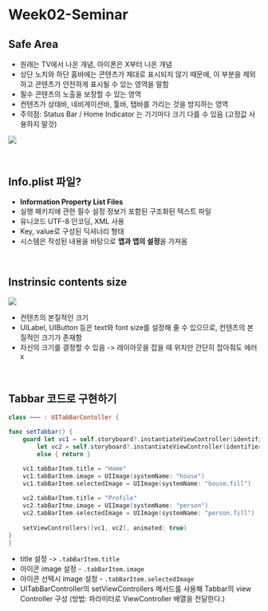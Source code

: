 # Week02-Seminar

## Safe Area

- 원래는 TV에서 나온 개념, 아이폰은 X부터 나온 개념
- 상단 노치와 하단 홈바에는 콘텐츠가 제대로 표시되지 않기 때문에, 이 부분을 제외하고 콘텐츠가 안전하게 표시될 수 있는 영역을 말함
- 필수 콘텐츠의 노출을 보장할 수 있는 영역
- 컨텐츠가 상태바, 네비게이션바, 툴바, 탭바를 가리는 것을 방지하는 영역
- 주의점: Status Bar / Home Indicator 는 기기마다 크기 다를 수 있음 (고정값 사용하지 말것)

![](https://images.velog.io/images/hyesuuou/post/e27dfec5-84c0-4d09-8ad2-edbc35c00e47/image.png)

<br>

## Info.plist 파일?
- **Information Property List Files**
- 실행 패키지에 관한 필수 설정 정보가 포함된 구조화된 텍스트 파일
- 유니코드 UTF-8 인코딩, XML 사용
- Key, value로 구성된 딕셔너리 형태
- 시스템은 작성된 내용을 바탕으로 **앱과 앱의 설정**을 가져옴

<br>

## Instrinsic contents size
![](https://images.velog.io/images/hyesuuou/post/4a894719-3268-4942-aaf4-4c5d03e38987/image.png)
- 컨텐츠의 본질적인 크기 
- UILabel, UIButton 등은 text와 font size를 설정해 줄 수 있으므로, 컨텐츠의 본질적인 크기가 존재함
- 자신의 크기를 결정할 수 있음
-> 레이아웃을 잡을 때 위치만 간단히 잡아줘도 에러 x

<br>

## Tabbar 코드로 구현하기
``` swift
class ~~~ : UITabBarContoller {

func setTabbar() {
	guard let vc1 = self.storyboard?.instantiateViewController(identifier: "vc1"),
    	let vc2 = self.storyboard?.instantiateViewController(identifier: "vc2")
        else { return }

	vc1.tabBarItem.title = "Home"
    vc1.tabBarItem.image = UIImage(systemName: "house")
    vc1.tabBarItem.selectedImage = UIImage(systemName: "house.fill")
    
    vc2.tabBarItem.title = "Profile"
    vc2.tabBarItme.image = UIImage(systemName: "person")
    vc2.tabBarItem.selectedImage = UIImage(systemName: "person.fill")
    
    setViewControllers([vc1, vc2], animated: true)
}
}
```

- title 설정 -> `.tabBarItem.title`
- 아이콘 image 설정 - `.tabBarItem.image`
- 아이콘 선택시 image 설정 - `.tabBarItem.selectedImage`
- UITabBarController의 setViewControllers 메서드를 사용해 Tabbar의 view Controller 구성 (방법: 파라미터로 ViewController 배열을 전달한다.)
